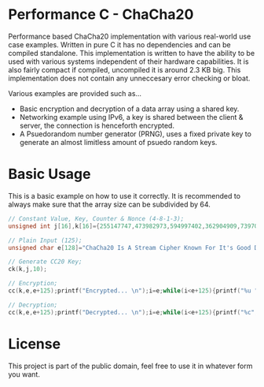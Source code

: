 # Performance C - ChaCha20
Performance based ChaCha20 implementation with various real-world use case examples. Written in pure C it has no dependencies and can be compiled standalone.
This implementation is written to have the ability to be used with various systems independent of their hardware capabilities. It is also fairly compact if compiled, uncompiled it is around 2.3 KB big.
This implementation does not contain any unneccesary error checking or bloat.

Various examples are provided such as...
* Basic encryption and decryption of a data array using a shared key.
* Networking example using IPv6, a key is shared between the client & server, the connection is henceforth encrypted.
* A Psuedorandom number generator (PRNG), uses a fixed private key to generate an almost limitless amount of psuedo random keys.

# Basic Usage
This is a basic example on how to use it correctly. It is recommended to always make sure that the array size can be subdivided by 64.

```c
// Constant Value, Key, Counter & Nonce (4-8-1-3);
unsigned int j[16],k[16]={255147747,473982973,594997402,362904909,739702246,1052196548,842639248,1181193411,2127264408,377828058,1509332996,1422761110,1,3828058,739753246,378289958};

// Plain Input (125);
unsigned char e[128]="ChaCha20 Is A Stream Cipher Known For It's Good Diffusion & Simplicity. This Implementation Focusses On Absolute Performance.";

// Generate CC20 Key;
ck(k,j,10);

// Encryption;
cc(k,e,e+125);printf("Encrypted... \n");i=e;while(i<e+125){printf("%u ",*i);i+=1;};printf("\n\n");

// Decryption;
cc(k,e,e+125);printf("Decrypted... \n");i=e;while(i<e+125){printf("%c",*i);i+=1;};printf("\n");
```


# License
This project is part of the public domain, feel free to use it in whatever form you want.
